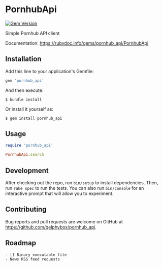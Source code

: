 # PornhubApi

[![Gem Version](https://badge.fury.io/rb/pornhub_api.svg)](https://badge.fury.io/rb/pornhub_api)

Simple Pornhub API client

Documentation: https://rubydoc.info/gems/pornhub_api/PornhubApi

## Installation

Add this line to your application's Gemfile:

```ruby
gem 'pornhub_api'
```

And then execute:

    $ bundle install

Or install it yourself as:

    $ gem install pornhub_api

## Usage

```ruby
require 'pornhub_api'

PornhubApi.search
```

## Development

After checking out the repo, run `bin/setup` to install dependencies. Then, run `rake spec` to run the tests. You can also run `bin/console` for an interactive prompt that will allow you to experiment.

## Contributing

Bug reports and pull requests are welcome on GitHub at https://github.com/qelphybox/pornhub_api.

## Roadmap
    - [] Binary executable file
    - News RSS feed requests
